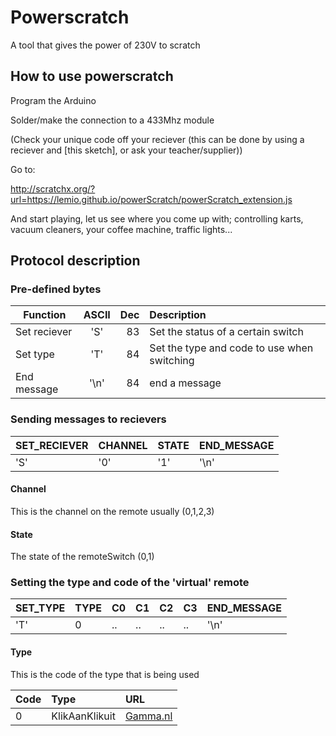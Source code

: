# Powerscratch
A tool that gives the power of 230V to scratch

## How to use powerscratch

Program the Arduino

Solder/make the connection to a 433Mhz module

(Check your unique code off your reciever (this can be done by using a reciever and [this sketch], or ask your teacher/supplier))

Go to:

http://scratchx.org/?url=https://lemio.github.io/powerScratch/powerScratch_extension.js

And start playing, let us see where you come up with; controlling karts, vacuum cleaners, your coffee machine, traffic lights...

## Protocol description

### Pre-defined bytes

| Function      | ASCII         | Dec   | Description |
| ------------- |:-------------:| -----:|:---|
| Set reciever  | 'S'           | 83    |Set the status of a certain switch|
| Set type      | 'T'           | 84    |Set the type and code to use when switching|
| End message   | '\n'          | 84    |end a message|

### Sending messages to recievers

|SET_RECIEVER|CHANNEL|STATE|END_MESSAGE|
|:---    |:---  |:---|:--         |
|'S'     |'0'   |'1' |'\n'       |

#### Channel
This is the channel on the remote usually (0,1,2,3)

#### State
The state of the remoteSwitch (0,1)

### Setting the type and code of the 'virtual' remote

|SET_TYPE|TYPE|C0|C1|C2|C3|END_MESSAGE|
|:---      |:---  |:---|:----|:---|:---|:---         |
|'T'     |0   |..|..|..|..|'\n'       |

#### Type
This is the code of the type that is being used

| Code | Type | URL |
|:---|:---|:---|
|0|KlikAanKlikuit|[Gamma.nl](https://www.gamma.nl/assortiment/klikaanklikuit-schakelset-apa3-1500r/p/B364802?q=fh_location%3d%2f%2fcatalog01%2fnl_NL%2f%24s%3dklikaanklikuit%2fcategories%3C%7bcatalog01_catverlichting%7d%2ffh_item_type%3E%7bproduct%7d%26fh_start_index%3d0%26fh_view_size%3d20%26fh_refview%3dsearch%26fh_lister_pos%3d1%26date_time%3d20170125T000000%26fh_modification%3d%26fh_sort%3d-online_status%252C-%2524r1%26fh_secondid%3db_product_b021364802)

